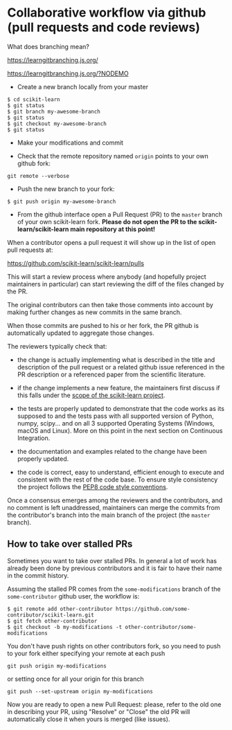 # Collaborative workflow via github (pull requests and code reviews)

What does branching mean?

https://learngitbranching.js.org/

https://learngitbranching.js.org/?NODEMO

- Create a new branch locally from your master
```
$ cd scikit-learn
$ git status
$ git branch my-awesome-branch
$ git status
$ git checkout my-awesome-branch
$ git status
```
- Make your modifications and commit

- Check that the remote repository named `origin` points to your
  own github fork:
```
git remote --verbose
```

- Push the new branch to your fork:
```
$ git push origin my-awesome-branch
```
- From the github interface open a Pull Request (PR) to the `master`
  branch of your own scikit-learn fork. **Please do not open the PR to the
  scikit-learn/scikit-learn main repository at this point!**

When a contributor opens a pull request it will show up in the list of
open pull requests at:

https://github.com/scikit-learn/scikit-learn/pulls

This will start a review process where anybody (and hopefully project
maintainers in particular) can start reviewing the diff of the files
changed by the PR.

The original contributors can then take those comments into account
by making further changes as new commits in the same branch.

When those commits are pushed to his or her fork, the PR github is
automatically updated to aggregate those changes.

The reviewers typically check that:

- the change is actually implementing what is described in the title and
  description of the pull request or a related github issue referenced
  in the PR description or a referenced paper from the scientific
  literature.
  
- if the change implements a new feature, the maintainers first discuss if
  this falls under the [scope of the scikit-learn project](
  https://scikit-learn.org/stable/faq.html#what-are-the-inclusion-criteria-for-new-algorithms).

- the tests are properly updated to demonstrate that the code works as its
  supposed to and the tests pass with all supported version of
  Python, numpy, scipy... and on all 3 supported Operating Systems
  (Windows, macOS and Linux). More on this point in the next section on
  Continuous Integration.

- the documentation and examples related to the change have been properly
  updated.

- the code is correct, easy to understand, efficient enough to execute
  and consistent with the rest of the code base. To ensure style consistency
  the project follows the [PEP8 code style conventions](
  https://www.python.org/dev/peps/pep-0008/).

Once a consensus emerges among the reviewers and the contributors, and
no comment is left unaddressed, maintainers can merge the commits from
the contributor's branch into the main branch of the project
(the `master` branch).

## How to take over stalled PRs

Sometimes you want to take over stalled PRs.
In general a lot of work has already been done by previous contributors and it is fair to have their name in the commit history.

Assuming the stalled PR comes from the `some-modifications` branch of the `some-contributor` github user, the workflow is:
```
$ git remote add other-contributor https://github.com/some-contributor/scikit-learn.git
$ git fetch other-contributor
$ git checkout -b my-modifications -t other-contributor/some-modifications
```
You don't have push rights on other contributors fork, so you need to push to your fork either specifying your remote at each push
```
git push origin my-modifications
```
or setting once for all your origin for this branch
```
git push --set-upstream origin my-modifications
```

Now you are ready to open a new Pull Request: please, refer to the old one in describing your PR, using "Resolve" or "Close" the old PR will automatically
close it when yours is merged (like issues).
